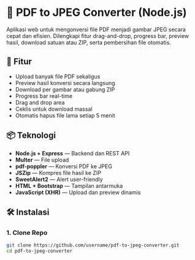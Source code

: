 # 📄 PDF to JPEG Converter (Node.js)

Aplikasi web untuk mengonversi file PDF menjadi gambar JPEG secara cepat dan efisien. Dilengkapi fitur drag-and-drop, progress bar, preview hasil, download satuan atau ZIP, serta pembersihan file otomatis.

## 🚀 Fitur

- Upload banyak file PDF sekaligus
- Preview hasil konversi secara langsung
- Download per gambar atau gabung ZIP
- Progress bar real-time
- Drag and drop area
- Ceklis untuk download massal
- Otomatis hapus file lama setiap 5 menit

## 📦 Teknologi

- **Node.js + Express** — Backend dan REST API
- **Multer** — File upload
- **pdf-poppler** — Konversi PDF ke JPEG
- **JSZip** — Kompres file hasil ke ZIP
- **SweetAlert2** — Alert user-friendly
- **HTML + Bootstrap** — Tampilan antarmuka
- **JavaScript (XHR)** — Upload dan preview dinamis

## 🛠️ Instalasi

### 1. Clone Repo

```bash
git clone https://github.com/username/pdf-to-jpeg-converter.git
cd pdf-to-jpeg-converter
